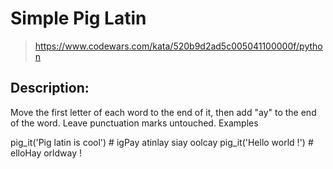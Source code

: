 # Simple Pig Latin

> https://www.codewars.com/kata/520b9d2ad5c005041100000f/python

## Description:

Move the first letter of each word to the end of it, then add "ay" to the end of the word. Leave punctuation marks untouched.
Examples

pig_it('Pig latin is cool') # igPay atinlay siay oolcay
pig_it('Hello world !')     # elloHay orldway !

